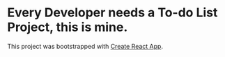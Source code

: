 # Every Developer needs a To-do List Project, this is mine.

This project was bootstrapped with [Create React App](https://github.com/facebook/create-react-app).

